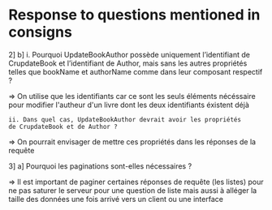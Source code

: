 # Response to questions mentioned in consigns

2] b]
    i. Pourquoi UpdateBookAuthor possède uniquement l’identifiant de 
    CrupdateBook et l’identifiant de Author, mais sans les autres propriétés 
    telles que bookName et authorName comme dans leur composant respectif ?

=> On utilise que les identifiants car ce sont les seuls éléments nécéssaire
   pour modifier l'autheur d'un livre dont les deux identifiants éxistent déjà

    ii. Dans quel cas, UpdateBookAuthor devrait avoir les propriétés 
    de CrupdateBook et de Author ?

=> On pourrait  envisager de mettre ces propriétés dans les réponses de la requête

3] a] Pourquoi les paginations sont-elles nécessaires ? 

=> Il est important de paginer certaines réponses de requête (les listes)
pour ne pas saturer le serveur pour une question de liste mais aussi à alléger
la taille des données une fois arrivé vers un client ou une interface

